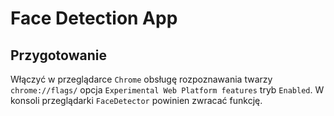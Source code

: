 # Face Detection App

## Przygotowanie

Włączyć w przeglądarce `Chrome` obsługę rozpoznawania twarzy `chrome://flags/` opcja `Experimental Web Platform features` tryb `Enabled`. W konsoli przeglądarki `FaceDetector` powinien zwracać funkcję.
